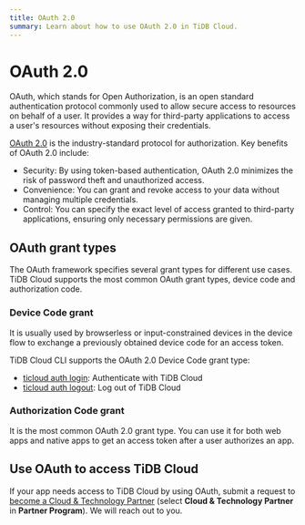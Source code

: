 ```yaml
---
title: OAuth 2.0
summary: Learn about how to use OAuth 2.0 in TiDB Cloud.
---
```


# OAuth 2.0

OAuth, which stands for Open Authorization, is an open standard authentication protocol commonly used to allow secure access to resources on behalf of a user. It provides a way for third-party applications to access a user's resources without exposing their credentials.

[OAuth 2.0](https://oauth.net/2/) is the industry-standard protocol for authorization. Key benefits of OAuth 2.0 include:

- Security: By using token-based authentication, OAuth 2.0 minimizes the risk of password theft and unauthorized access.
- Convenience: You can grant and revoke access to your data without managing multiple credentials.
- Control: You can specify the exact level of access granted to third-party applications, ensuring only necessary permissions are given.

## OAuth grant types

The OAuth framework specifies several grant types for different use cases. TiDB Cloud supports the most common OAuth grant types, device code and authorization code.

### Device Code grant

It is usually used by browserless or input-constrained devices in the device flow to exchange a previously obtained device code for an access token.

TiDB Cloud CLI supports the OAuth 2.0 Device Code grant type:

- [ticloud auth login](/tidb-cloud/ticloud-auth-login.md): Authenticate with TiDB Cloud
- [ticloud auth logout](/tidb-cloud/ticloud-auth-logout.md): Log out of TiDB Cloud

### Authorization Code grant

It is the most common OAuth 2.0 grant type. You can use it for both web apps and native apps to get an access token after a user authorizes an app.

## Use OAuth to access TiDB Cloud

If your app needs access to TiDB Cloud by using OAuth, submit a request to [become a Cloud & Technology Partner](https://www.pingcap.com/partners/become-a-partner/) (select **Cloud & Technology Partner** in **Partner Program**). We will reach out to you.